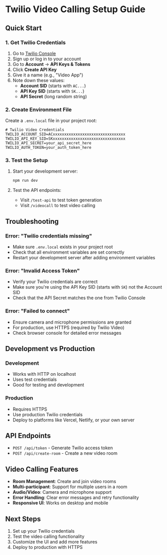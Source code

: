 # Twilio Video Calling Setup Guide

## Quick Start

### 1. Get Twilio Credentials

1. Go to [Twilio Console](https://console.twilio.com/)
2. Sign up or log in to your account
3. Go to **Account** → **API Keys & Tokens**
4. Click **Create API Key**
5. Give it a name (e.g., "Video App")
6. Note down these values:
   - **Account SID** (starts with `AC...`)
   - **API Key SID** (starts with `SK...`)
   - **API Secret** (long random string)

### 2. Create Environment File

Create a `.env.local` file in your project root:

```env
# Twilio Video Credentials
TWILIO_ACCOUNT_SID=ACxxxxxxxxxxxxxxxxxxxxxxxxxxxxxxxx
TWILIO_API_KEY_SID=SKxxxxxxxxxxxxxxxxxxxxxxxxxxxxxxxx
TWILIO_API_SECRET=your_api_secret_here
TWILIO_AUTH_TOKEN=your_auth_token_here
```

### 3. Test the Setup

1. Start your development server:
   ```bash
   npm run dev
   ```

2. Test the API endpoints:
   - Visit `/test-api` to test token generation
   - Visit `/videocall` to test video calling

## Troubleshooting

### Error: "Twilio credentials missing"
- Make sure `.env.local` exists in your project root
- Check that all environment variables are set correctly
- Restart your development server after adding environment variables

### Error: "Invalid Access Token"
- Verify your Twilio credentials are correct
- Make sure you're using the API Key SID (starts with `SK`) not the Account SID
- Check that the API Secret matches the one from Twilio Console

### Error: "Failed to connect"
- Ensure camera and microphone permissions are granted
- For production, use HTTPS (required by Twilio Video)
- Check browser console for detailed error messages

## Development vs Production

### Development
- Works with HTTP on localhost
- Uses test credentials
- Good for testing and development

### Production
- Requires HTTPS
- Use production Twilio credentials
- Deploy to platforms like Vercel, Netlify, or your own server

## API Endpoints

- `POST /api/token` - Generate Twilio access token
- `POST /api/create-room` - Create a new video room

## Video Calling Features

- **Room Management**: Create and join video rooms
- **Multi-participant**: Support for multiple users in a room
- **Audio/Video**: Camera and microphone support
- **Error Handling**: Clear error messages and retry functionality
- **Responsive UI**: Works on desktop and mobile

## Next Steps

1. Set up your Twilio credentials
2. Test the video calling functionality
3. Customize the UI and add more features
4. Deploy to production with HTTPS
